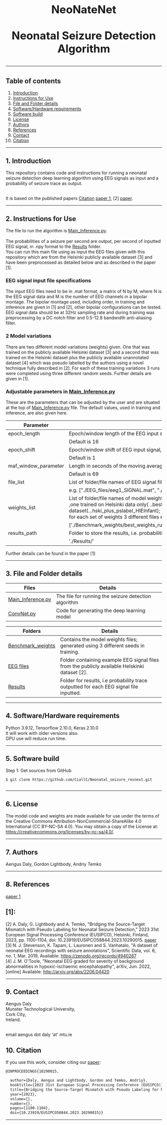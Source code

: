<h1 align="center" style="display: block; font-size: 2.5em; font-weight: bold; margin-block-start: 1em; margin-block-end: 1em;">  
  <br><br><strong>NeoNateNet</strong>
  <br><br><strong>Neonatal Seizure Detection Algorithm</strong>
  
---  
  ## Table of contents
1. [Introduction](#1-introduction) 
2. [Instructions for Use](#2-Instructions-for-Use)
3. [File and Folder details](#3-File-and-Folder-details)
4. [Software/Hardware requirements](#4-SoftwareHardware-Requirements)  
5. [Software build](#5-software-build)
6. [License](#6-License)
7. [Authors](#7-Authors)
8. [References](#8-References)
9. [Contact](#9-Contact)
10. [Citation](#10-Citation)

---  
## 1. Introduction

This repository contains code and instructions for running a neonatal seizure detection deep learning algorithm using EEG signals as input and a probability of seizure trace as output.

<br /> It is based on the published papers [Citation](#10-Citation) [paper 1](#10-Citation), [2] [paper](https://ieeexplore.ieee.org/document/10290015).

___

## 2. Instructions for Use

The file to run the algorithm is [Main_Inference.py](Main_Inference.py).  
<br />  The probabilities of a seizure per second are output, per second of inputted EEG signal, in .npy format to the [Results](./Results) folder.
<br />  You can run this main file using as input the EEG files given with this repository which are from the Helsinki publicly available dataset [3]
and have been preprocessed as detailed below and as described in the paper  [1].
### EEG signal input file specifications
The input EEG files need to be in .mat format, a matrix of N by M, where N is the EEG signal data and M is the number of EEG channels in a bipolar montage.
The bipolar montage used, including order, in training and inference are given in [1] and [2], other bipolar configurations can be tested. 
<br /> EEG signal data should be at 32Hz sampling rate and during training was preprocessing by a DC notch filter and 0.5-12.8 bandwidth anti-aliasing filter.
### 2 Model variations
There are two different model variations (weights) given.  One that was trained on the publicly available Helsinki dataset [3] and a second that was trained on 
the Helsinki dataset plus the publicly available unannotated dataset [4] which was pseudo labelled by the authors using a novel technique fully described in [2].
For each of these training variations 3 runs were completed using three different random seeds.  Further details are given in [1].

### Adjustable parameters in [Main_Inference.py](Main_Inference.py)
These are the parameters that can be adjusted by the user and are situated at the top of [Main_Inference.py](Main_Inference.py) file.  The default values, used in training and inference, are also given here.

| Parameter            | Description                                                                                                                                                                                                                                                                                                                                                                                     |    
|----------------------|-------------------------------------------------------------------------------------------------------------------------------------------------------------------------------------------------------------------------------------------------------------------------------------------------------------------------------------------------------------------------------------------------|
| epoch_length         | Epoch/window length of the EEG input signal, in seconds.                                                                                                                                                                                                                                                                                                                                        |
|                      | Default is 16                                                                                                                                                                                                                                                                                                                                                                                   |
| epoch_shift          | Epoch/window shift of EEG input signal, in seconds.                                                                                                                                                                                                                                                                                                                                             
|                      | Default is 1                                                                                                                                                                                                                                                                                                                                                                                    |
| maf_window_parameter | Length in seconds of the moving average filter (maf) window parameter.                                                                                                                                                                                                                                                                                                          |
|                      | Default is 69                                                                                                                                                                                                                                                                                                                                                                                   |
| file_list            | List of folder/file names of EEG signal files to be processed.                                                                                                                                                                                                                                                                                                                                  |
|                      | e.g. ["./EEG_files/eeg1_SIGNAL.mat", "./EEG_files/eeg4_SIGNAL.mat"]                                                                                                                                                                                                                                                                                                                             |
| weights_list         | List of folder/file names of model weight files; 2 sets of model weights are given<br/>,one trained on Helsinki data only( ..best_weights_run2_hski_trained) and a second trained on the Helsinki data plus pseudo label data from another publicly available dataset(...hski_plus_pslabel_HIEInfant);<br/> for each set of weights 3 different files exist from 3 different training seed runs |                                                                                                                    |
|                      | ['./Benchmark_weights/best_weights_run1_hski_trained.hdf5','./Benchmark_weights/best_weights_run2_hski_trained.hdf5','./Benchmark_weights/best_weights_run2_hski_trained.hdf5']                                                                                                                                                                                                                 | 
| results_path         | Folder to store the results, i.e. probabilities outputted per individual file                                                                                                                                                                                                                                                                                                                   |
|                      | './Results/'                                                                                                                                                                                                                                                                                                                                                                                    |

Further details can be found in the paper [1]

---  

## 3. File and Folder details
  

| Files                                      | Details                                              |    
|--------------------------------------------|------------------------------------------------------|        
| [Main_Inference.py](Main_Inference.py)     | The file for running the seizure detection algorithm |
| [ConvNet.py](ConvNet.py)                   | Code for generating the deep learning model          |


| Folders                                  | Details                                                                                       |    
|------------------------------------------|-----------------------------------------------------------------------------------------------|        
| [Benchmark_weights](./Benchmark_weights) | Contains the model weights files; generated using 3 different seeds in training.              |
| [EEG files](./EEG_files)                 | Folder containing example EEG signal files from the publicly available Helskinki dataset [2]. |
| [Results](./Results)                     | Folder for results, i.e probability trace outputted for each EEG signal file inputted.        | 

___
   
## 4. Software/Hardware requirements
Python 3.9.12, Tensorflow 2.10.0, Keras 2.10.0
<br /> It will work with older versions also.
<br /> GPU use will reduce run time.  
___  
## 5. Software build
Step 1: Get sources from GitHub 
```shell   
$ git clone https://github.com/CiallC/Neonatal_seizure_resnext.git
 
```  
___

## 6. License

The model code and weights are made available for use under the terms of the Creative Commons Attribution-NonCommercial-ShareAlike 4.0 International (CC BY-NC-SA 4.0). You may obtain a copy of the License at: https://creativecommons.org/licenses/by-nc-sa/4.0/.
___
## 7. Authors
Aengus Daly, Gordon Lightbody, Andriy Temko
___
## 8. References
<a href="https://en.wikipedia.org/wiki/The_Milagro_Beanfield_War_(novel)">paper 1</a>
## \[1\]\: <br /> 
[2] A. Daly, G. Lightbody and A. Temko, "Bridging the Source-Target Mismatch with Pseudo Labeling for Neonatal Seizure Detection," 2023 31st European Signal Processing Conference (EUSIPCO), Helsinki, Finland, 2023, pp. 1100-1104, doi: 10.23919/EUSIPCO58844.2023.10290015. [paper](https://ieeexplore.ieee.org/document/10290015) <br /> 
[3] N. J. Stevenson, K. Tapani, L. Lauronen and S. Vanhatalo, "A dataset of neonatal EEG recordings with seizure annotations", Scientific Data, vol. 6, no. 1, Mar. 2019, Available: https://zenodo.org/records/4940267 <br /> 
[4] J. M. O'Toole, "Neonatal EEG graded for severity of background abnormalities in hypoxic-ischaemic encephalopathy", arXiv, Jun. 2022, [online] Available: http://arxiv.org/abs/2206.04420
___
## 9. Contact

Aengus Daly 
<br /> Munster Technological University,
<br /> Cork City,
<br /> Ireland.

<br /> email aengus dot daly 'at' mtu.ie

## 10. Citation

If you use this work, consider citing our [paper](https://ieeexplore.ieee.org/document/10290015):

```latex
@INPROCEEDINGS{10290015,

  author={Daly, Aengus and Lightbody, Gordon and Temko, Andriy},
  booktitle={2023 31st European Signal Processing Conference (EUSIPCO)}, 
  title={Bridging the Source-Target Mismatch with Pseudo Labeling for Neonatal Seizure Detection}, 
  year={2023},
  volume={},
  number={},
  pages={1100-1104},
  doi={10.23919/EUSIPCO58844.2023.10290015}}

```

___
